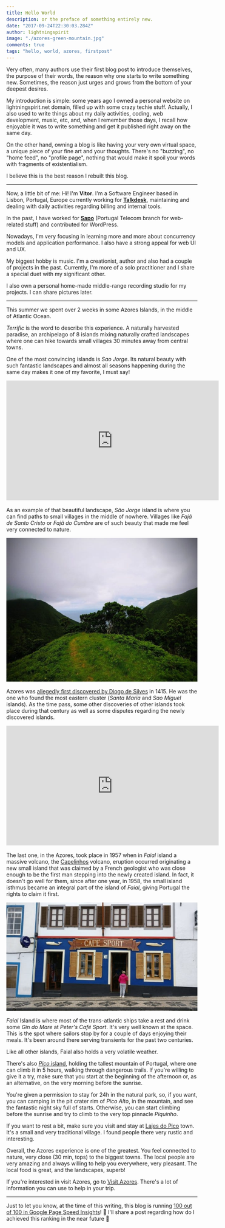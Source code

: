 ```yaml
---
title: Hello World
description: or the preface of something entirely new.
date: "2017-09-24T22:30:03.284Z"
author: lightningspirit
image: "./azores-green-mountain.jpg"
comments: true
tags: "hello, world, azores, firstpost"
---
```


Very often, many authors use their first blog post to introduce themselves, the purpose of their words, the reason why one starts to write something new. Sometimes, the reason just urges and grows from the bottom of your deepest desires.

My introduction is simple: some years ago I owned a personal website on lightningspirit.net domain, filled up with some crazy techie stuff. Actually, I also used to write things about my daily activities, coding, web development, music, etc, and, when I remember those days, I recall how enjoyable it was to write something and get it published right away on the same day.

On the other hand, owning a blog is like having your very own virtual space, a unique piece of your fine art and your thoughts. There's no "buzzing", no "home feed", no "profile page", nothing that would make it spoil your words with fragments of existentialism.

I believe this is the best reason I rebuilt this blog.

<hr>

Now, a little bit of me: Hi! I'm **Vitor**. I'm a Software Engineer based in Lisbon, Portugal, Europe currently working for **[Talkdesk](https://www.talkdesk.com)**, maintaining and dealing with daily activities regarding billing and internal tools.

In the past, I have worked for **[Sapo](http://www.sapo.pt)** (Portugal Telecom branch for web-related stuff) and contributed for WordPress.

Nowadays, I'm very focusing in learning more and more about concurrency models and application performance. I also have a strong appeal for web UI and UX.

My biggest hobby is music. I'm a creationist, author and also had a couple of projects in the past. Currently, I'm more of a solo practitioner and I share a special duet with my significant other.

I also own a personal home-made middle-range recording studio for my projects. I can share pictures later.

<hr>

This summer we spent over 2 weeks in some Azores Islands, in the middle of Atlantic Ocean.

_Terrific_ is the word to describe this experience. A naturally harvested paradise, an archipelago of 8 islands mixing naturally crafted landscapes where one can hike towards small villages 30 minutes away from central towns.

One of the most convincing islands is _Sao Jorge_. Its natural beauty with such fantastic landscapes and almost all seasons happening during the same day makes it one of my favorite, I must say!

<iframe width="560" height="315" src="https://www.youtube.com/embed/Yy4-lEeNX-o" frameborder="0" allow="accelerometer; autoplay; encrypted-media; gyroscope; picture-in-picture" allowfullscreen></iframe>

As an example of that beautiful landscape, _São Jorge_ island is where you can find paths to small villages in the middle of nowhere. Villages like _Fajã de Santo Cristo_ or _Fajã do Cumbre_ are of such beauty that made me feel very connected to nature.

![São Jorge Island, Azores, while walking to Fajã de Santo Cristo.](./azores-green-mountain-ocean.jpg)

Azores was [allegedly first discovered by Diogo de Silves](https://en.wikipedia.org/wiki/History_of_the_Azores) in 1415. He was the one who found the most eastern cluster (_Santa Maria_ and _Sao Miguel_ islands). As the time pass, some other discoveries of other islands took place during that century as well as some disputes regarding the newly discovered islands.

<iframe width="560" height="315" src="https://www.youtube.com/embed/WBhPF8_qaYc" frameborder="0" allow="accelerometer; autoplay; encrypted-media; gyroscope; picture-in-picture" allowfullscreen></iframe>

The last one, in the Azores, took place in 1957 when in _Faial_ island a massive volcano, the [Capelinhos](https://en.wikipedia.org/wiki/Capelinhos) volcano, eruption occurred originating a new small island that was claimed by a French geologist who was close enough to be the first man stepping into the newly created island. In fact, it doesn't go well for them, since after one year, in 1958, the small island isthmus became an integral part of the island of _Faial_, giving Portugal the rights to claim it first.

![Peter's Cafe Sport in the city of Horta, Faial island, Azores.](./azores-faial-peter-cafe-sport.jpg)

_Faial_ Island is where most of the trans-atlantic ships take a rest and drink some _Gin do Mare_ at _Peter's Café Sport_. It's very well known at the space. This is the spot where sailors stop by for a couple of days enjoying their meals. It's been around there serving transients for the past two centuries.

Like all other islands, Faial also holds a very volatile weather.

There's also [_Pico_ island](https://en.wikipedia.org/wiki/Mount_Pico), holding the tallest mountain of Portugal, where one can climb it in 5 hours, walking through dangerous trails. If you're willing to give it a try, make sure that you start at the beginning of the afternoon or, as an alternative, on the very morning before the sunrise.

You're given a permission to stay for 24h in the natural park, so, if you want, you can camping in the pit crater rim of _Pico Alto_, in the mountain, and see the fantastic night sky full of starts. Otherwise, you can start climbing before the sunrise and try to climb to the very top pinnacle _Piquinho_.

If you want to rest a bit, make sure you visit and stay at [Lajes do Pico](https://en.wikipedia.org/wiki/Lajes_do_Pico) town. It's a small and very traditional village. I found people there very rustic and interesting.

Overall, the Azores experience is one of the greatest. You feel connected to nature, very close (30 min, tops) to the biggest towns. The local people are very amazing and always willing to help you everywhere, very pleasant. The local food is great, and the landscapes, superb!

If you're interested in visit Azores, go to [Visit Azores](https://www.visitazores.com/en). There's a lot of information you can use to help in your trip.

<hr>

Just to let you know, at the time of this writing, this blog is running [100 out of 100 in Google Page Speed Insights](https://developers.google.com/speed/pagespeed/insights/?url=https%3A%2F%2Flightningspir.it%2F)! 💪 I'll share a post regarding how do I achieved this ranking in the near future 🙂
